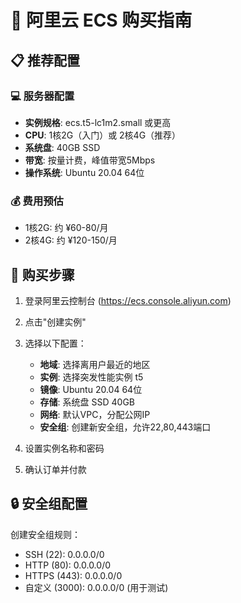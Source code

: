 # 🛒 阿里云 ECS 购买指南

## 📋 推荐配置

### 💻 服务器配置
- **实例规格**: ecs.t5-lc1m2.small 或更高
- **CPU**: 1核2G（入门）或 2核4G（推荐）
- **系统盘**: 40GB SSD
- **带宽**: 按量计费，峰值带宽5Mbps
- **操作系统**: Ubuntu 20.04 64位

### 💰 费用预估
- 1核2G: 约 ¥60-80/月
- 2核4G: 约 ¥120-150/月

## 🔧 购买步骤

1. 登录阿里云控制台 (https://ecs.console.aliyun.com)
2. 点击"创建实例"
3. 选择以下配置：
   - **地域**: 选择离用户最近的地区
   - **实例**: 选择突发性能实例 t5
   - **镜像**: Ubuntu 20.04 64位
   - **存储**: 系统盘 SSD 40GB
   - **网络**: 默认VPC，分配公网IP
   - **安全组**: 创建新安全组，允许22,80,443端口

4. 设置实例名称和密码
5. 确认订单并付款

## 🔒 安全组配置

创建安全组规则：
- SSH (22): 0.0.0.0/0
- HTTP (80): 0.0.0.0/0  
- HTTPS (443): 0.0.0.0/0
- 自定义 (3000): 0.0.0.0/0 (用于测试)
